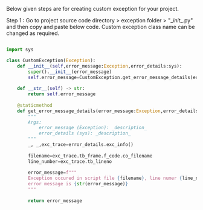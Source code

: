 Below given steps are for creating custom exception for your project. 

Step 1 : Go to project source code directory > exception folder >  "\__init__.py" and then copy and paste below code. Custom exception class name can be changed as required.

```python

import sys

class CustomException(Exception):
    def __init__(self,error_message:Exception,error_details:sys):
        super().__init__(error_message)
        self.error_message=CustomException.get_error_message_details(error_message,error_details)
        
    def __str__(self) -> str:
        return self.error_message
            
    @staticmethod
    def get_error_message_details(error_message:Exception,error_details:sys):
        """
        Args:
            error_message (Exception): _description_
            error_details (sys): _description_
        """
        _, _,exc_trace=error_details.exc_info()
        
        filename=exc_trace.tb_frame.f_code.co_filename
        line_number=exc_trace.tb_lineno
        
        error_message=f"""
        Exception occured in script file {filename}, line numer {line_number},
        error message is {str(error_message)}
        """
        
        return error_message
```